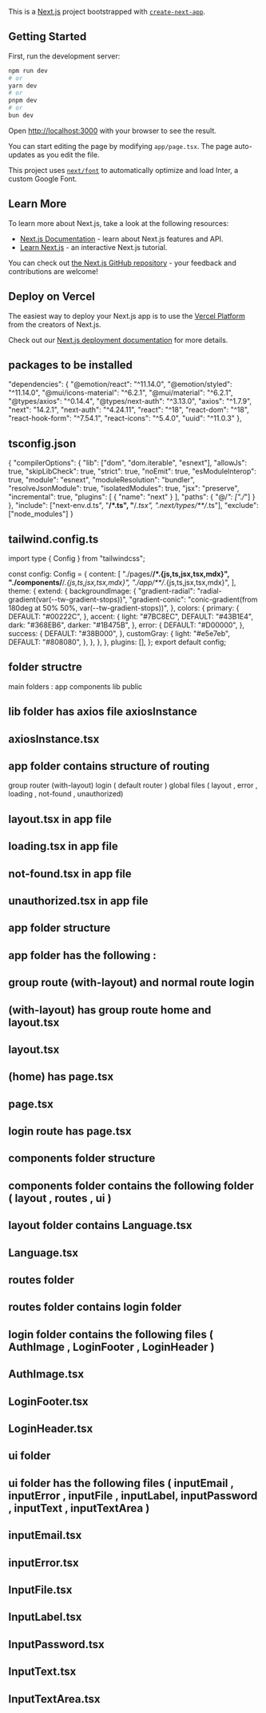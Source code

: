 This is a [Next.js](https://nextjs.org/) project bootstrapped with [`create-next-app`](https://github.com/vercel/next.js/tree/canary/packages/create-next-app).

## Getting Started

First, run the development server:

```bash
npm run dev
# or
yarn dev
# or
pnpm dev
# or
bun dev
```

Open [http://localhost:3000](http://localhost:3000) with your browser to see the result.

You can start editing the page by modifying `app/page.tsx`. The page auto-updates as you edit the file.

This project uses [`next/font`](https://nextjs.org/docs/basic-features/font-optimization) to automatically optimize and load Inter, a custom Google Font.

## Learn More

To learn more about Next.js, take a look at the following resources:

- [Next.js Documentation](https://nextjs.org/docs) - learn about Next.js features and API.
- [Learn Next.js](https://nextjs.org/learn) - an interactive Next.js tutorial.

You can check out [the Next.js GitHub repository](https://github.com/vercel/next.js/) - your feedback and contributions are welcome!

## Deploy on Vercel

The easiest way to deploy your Next.js app is to use the [Vercel Platform](https://vercel.com/new?utm_medium=default-template&filter=next.js&utm_source=create-next-app&utm_campaign=create-next-app-readme) from the creators of Next.js.

Check out our [Next.js deployment documentation](https://nextjs.org/docs/deployment) for more details.

## packages to be installed

"dependencies": {
"@emotion/react": "^11.14.0",
"@emotion/styled": "^11.14.0",
"@mui/icons-material": "^6.2.1",
"@mui/material": "^6.2.1",
"@types/axios": "^0.14.4",
"@types/next-auth": "^3.13.0",
"axios": "^1.7.9",
"next": "14.2.1",
"next-auth": "^4.24.11",
"react": "^18",
"react-dom": "^18",
"react-hook-form": "^7.54.1",
"react-icons": "^5.4.0",
"uuid": "^11.0.3"
},

## tsconfig.json

{
"compilerOptions": {
"lib": ["dom", "dom.iterable", "esnext"],
"allowJs": true,
"skipLibCheck": true,
"strict": true,
"noEmit": true,
"esModuleInterop": true,
"module": "esnext",
"moduleResolution": "bundler",
"resolveJsonModule": true,
"isolatedModules": true,
"jsx": "preserve",
"incremental": true,
"plugins": [
{
"name": "next"
}
],
"paths": {
"@/_": ["./_"]
}
},
"include": ["next-env.d.ts", "**/*.ts", "**/*.tsx", ".next/types/**/*.ts"],
"exclude": ["node_modules"]
}

## tailwind.config.ts

import type { Config } from "tailwindcss";

const config: Config = {
content: [
"./pages/**/*.{js,ts,jsx,tsx,mdx}",
"./components/**/*.{js,ts,jsx,tsx,mdx}",
"./app/**/*.{js,ts,jsx,tsx,mdx}",
],
theme: {
extend: {
backgroundImage: {
"gradient-radial": "radial-gradient(var(--tw-gradient-stops))",
"gradient-conic":
"conic-gradient(from 180deg at 50% 50%, var(--tw-gradient-stops))",
},
colors: {
primary: {
DEFAULT: "#00222C",
},
accent: {
light: "#7BC8EC",
DEFAULT: "#43B1E4",
dark: "#368EB6",
darker: "#1B475B",
},
error: {
DEFAULT: "#D00000",
},
success: {
DEFAULT: "#38B000",
},
customGray: {
light: "#e5e7eb",
DEFAULT: "#808080",
},
},
},
},
plugins: [],
};
export default config;

## folder structre

main folders :
app
components
lib
public

## lib folder has axios file axiosInstance

## axiosInstance.tsx

<!--
import axios from "axios";
import { cookies } from "next/headers";

const axiosInstance = axios.create({
  baseURL: process.env.NEXT_PUBLIC_API_BASE_URL,
  timeout: 10000,
  headers: {
    "Content-Type": "application/json",
    Accept: "application/json",
  },
});

axiosInstance.interceptors.request.use(
  (config) => {
    config.headers = config.headers || {};

    // Add Authorization header
    let token;
    if (typeof window === "undefined") {
      // SSR: Use Next.js cookies()
      token = cookies().get("token")?.value;
    } else {
      // CSR: Cookies are automatically attached by the browser
      // If you need to access a token stored in a non-HttpOnly cookie manually:
      token = document.cookie
        .split("; ")
        .find((row) => row.startsWith("token="))
        ?.split("=")[1];
    }

    if (token) {
      config.headers["Authorization"] = `Bearer ${token}`;
    }

    // Check if the request is for multipart/form-data
    if (config.data instanceof FormData) {
      config.headers["Content-Type"] = "multipart/form-data";
    }

    return config;
  },
  (error) => {
    throw error;
  }
);

axiosInstance.interceptors.response.use(
  (response) => response,
  (error) => {
    throw error;
  }
);

export default axiosInstance; -->

## app folder contains structure of routing

group router (with-layout)
login ( default router )
global files ( layout , error , loading , not-found , unauthorized)

## layout.tsx in app file

<!-- import type { Metadata } from "next";
import { Bai_Jamjuree } from "next/font/google";
import "./globals.css";

const baiJamjuree = Bai_Jamjuree({
  subsets: ["latin"],
  weight: ["300", "400", "500", "600", "700"],
});

export const metadata: Metadata = {
  title: "I Learna Platform",
  description: "I Learna Platform",
};

interface LayoutProps {
  children: React.ReactNode;
}

export default function RootLayout({ children }: Readonly<LayoutProps>) {
  return (
    <html lang="en">
      <body className={`${baiJamjuree.className}`}>{children}</body>
    </html>
  );
} -->

## loading.tsx in app file

<!-- "use client";
export default function Loading() {
  return (
    <div className="flex flex-col items-center justify-center min-h-screen bg-gray-50">
      <div className="text-center">
        <div className="animate-spin rounded-full h-16 w-16 border-t-4 border-accent-light border-solid mb-6"></div>
        <p className="text-lg text-customGray">Loading, please wait...</p>
      </div>
    </div>
  );
} -->

## not-found.tsx in app file

<!-- "use client";

export default function NotFound() {
  return (
    <div className="flex flex-col items-center justify-center min-h-screen bg-gray-50">
      <div className="text-center">
        <h1 className="text-4xl font-extrabold text-customGray mb-4">404</h1>
        <p className="text-lg text-customGray mb-6">
          Page not found. The page you are looking for does not exist.
        </p>
        <a
          href="/"
          className="bg-blue-500 hover:bg-blue-600 text-white font-semibold py-2 px-4 rounded"
        >
          Go Home
        </a>
      </div>
    </div>
  );
} -->

## unauthorized.tsx in app file

<!-- "use client";

export default function Unauthorized() {
  return (
    <div className="flex flex-col items-center justify-center min-h-screen bg-gray-50">
      <div className="text-center">
        <h1 className="text-4xl font-extrabold text-error mb-4">401</h1>
        <p className="text-lg text-customGray mb-6">
          Unauthorized. You do not have access to this page.
        </p>
        <a
          href="/login"
          className="bg-blue-500 hover:bg-blue-600 text-white font-semibold py-2 px-4 rounded"
        >
          Go to Login
        </a>
      </div>
    </div>
  );
} -->

## app folder structure

## app folder has the following :

## group route (with-layout) and normal route login

## (with-layout) has group route home and layout.tsx

## layout.tsx

<!-- import { ReactNode } from "react";

export default function WithLayout({ children }: { children: ReactNode }) {
  return (
    <div className="flex flex-col min-h-screen">
      <p>main header</p>
      {children}
      <p>main footer</p>
    </div>
  );
} -->

## (home) has page.tsx

## page.tsx

<!-- import Image from "next/image";

export default function Home() {
  return (
    <main>
      <h1>I leanre platform home page</h1>
    </main>
  );
} -->

## login route has page.tsx

<!-- "use client";

import AuthImage from "@/components/routes/login/AuthImage";
import LoginFooter from "@/components/routes/login/LoginFooter";
import LoginHeader from "@/components/routes/login/LoginHeader";
import { useState } from "react";

const LoginPage = () => {
  return (
    <div className="flex space-x-5 p-3 h-screen">
      <div className="w-full px-2 py-3 md:w-[70%] md:mx-auto lg:w-1/2 lg:px-28 lg:py-3 flex flex-col">
        <LoginHeader />
        <h1>Authentication Form</h1>
        <LoginFooter />
      </div>

      <div className="hidden lg:block w-1/2 h-full">
        <AuthImage />
      </div>
    </div>
  );
};

export default LoginPage; -->

## components folder structure

## components folder contains the following folder ( layout , routes , ui )

## layout folder contains Language.tsx

## Language.tsx

<!-- "use client";
import React, { useState } from "react";
import { TbWorld } from "react-icons/tb";
import { Menu, MenuItem, Button } from "@mui/material";

const Language = () => {
  const [anchorEl, setAnchorEl] = useState<null | HTMLElement>(null);
  const [selectedLanguage, setSelectedLanguage] = useState("English (US)");
  const open = Boolean(anchorEl);

  const languages = ["English (US)", "العربية"];

  const handleClick = (event: React.MouseEvent<HTMLButtonElement>) => {
    setAnchorEl(event.currentTarget);
  };

  const handleClose = (language?: string) => {
    if (language) {
      setSelectedLanguage(language);
    }
    setAnchorEl(null);
  };

  return (
    <div>
      {/* Button that opens the dropdown */}
      <button
        onClick={handleClick}
        className="flex items-center space-x-1 text-inherit"
      >
        <TbWorld className="w-5 h-5 shrink-0" />
        <p>{selectedLanguage}</p>
      </button>

      {/* Dropdown Menu */}
      <Menu
        anchorEl={anchorEl}
        open={open}
        onClose={() => handleClose()}
        MenuListProps={{
          "aria-labelledby": "language-selector",
        }}
      >
        {languages.map((language) => (
          <MenuItem
            key={language}
            onClick={() => handleClose(language)}
            selected={language === selectedLanguage}
          >
            {language}
          </MenuItem>
        ))}
      </Menu>
    </div>
  );
};

export default Language; -->

## routes folder

## routes folder contains login folder

## login folder contains the following files ( AuthImage , LoginFooter , LoginHeader )

## AuthImage.tsx

<!-- import Image from "next/image";
import React from "react";

const AuthImage = () => {
  return (
    <div className="h-full w-[90%] m-auto relative rounded-2xl overflow-hidden">
      <Image src="/images/auth-pic.webp" fill alt="login image" />
      <div className="absolute inset-0 bg-black bg-opacity-50"></div>

      <div className="absolute bottom-5 p-5 m-8 text-2xl text-justify font-semibold text-white">
        <p>
          Empowering professionals and learners with a seamless platform to gain
          knowledge, connect with experts, and fuel their career growth!
        </p>
      </div>
    </div>
  );
};

export default AuthImage; -->

## LoginFooter.tsx

<!-- import Link from "next/link";
import React from "react";

const LoginFooter = () => {
  return (
    <div className="flex flex-col sm:flex-row items-center justify-between text-sm mt-auto text-customGray">
      <p>@2025 ilearna, All rights reserved</p>

      <div className="flex space-x-3 items-center">
        <Link href="#">Privacy Policy</Link>
        <span className="text-xl">|</span>
        <Link href="#">Terms of Service</Link>
      </div>
    </div>
  );
};

export default LoginFooter; -->

## LoginHeader.tsx

<!-- import Language from "@/components/layout/Language";
import Image from "next/image";
import React from "react";

const LoginHeader = () => {
  return (
    <div className="flex items-center justify-between">
      <Image
        src="/images/brand/icon-logo.png"
        width={1500}
        height={1500}
        alt="Icon Logo"
        className="w-12 h-12 shrink-0"
      />
      <Language />
    </div>
  );
};

export default LoginHeader; -->

## ui folder

## ui folder has the following files ( inputEmail , inputError , inputFile , inputLabel, inputPassword , inputText , inputTextArea )

## inputEmail.tsx

<!-- "use client";
import { FC } from "react";
import { useFormContext } from "react-hook-form";
import InputLabel from "./InputLabel";
import InputError from "./InputError";

interface IProps {
  name: string;
  label: string;
  placeholder?: string;
  rules?: object;
}

const InputEmail: FC<IProps> = (props) => {
  // Access the form context to register this input and get the values and errors.
  const { register, formState } = useFormContext();
  const error = formState.errors[props.name];

  return (
    <div>
      <InputLabel label={props.label} name={props.name} />

      <input
        id={props.name}
        type="email"
        placeholder={props.placeholder}
        className="w-full text-sm py-2 px-2 pr-8 border rounded-md focus:outline-none focus:ring-1 font-normal border-accent-light"
        {...register(props.name, { ...props.rules })}
      />

      <InputError error={error?.message?.toString()} />
    </div>
  );
};

export default InputEmail; -->

## inputError.tsx

<!-- import React, { FC } from "react";

const InputError: FC<{ error: string | undefined }> = ({ error }) => {
  if (!error) return null;
  return <p className="text-error text-sm mt-1">{error}</p>;
};

export default InputError; -->

## InputFile.tsx

<!-- import { FC, useState } from "react";
import { useFormContext } from "react-hook-form";
import { FiUpload } from "react-icons/fi";
import InputLabel from "./InputLabel";
import InputError from "./InputError";

interface IProps {
  name: string;
  label: string;
  placeholder?: string;
  rules?: object;
}

const InputFile: FC<IProps> = (props) => {
  const { register, formState, setValue } = useFormContext();
  const error = formState.errors[props.name];

  // State to hold the file name
  const [fileName, setFileName] = useState<string | null>(null);

  const handleFileChange = (event: React.ChangeEvent<HTMLInputElement>) => {
    const file = event.target.files?.[0];
    if (file) {
      setFileName(file.name); // Set the file name to the state
      setValue(props.name, file); // Set the file in the React Hook Form state
    } else {
      setFileName(null); // If no file is selected, reset the file name
      setValue(props.name, null); // Remove the file from the React Hook Form state
    }
  };

  return (
    <div>
      <InputLabel label={props.label} name={props.name} />

      <div className="relative border border-accent-light rounded-md p-2 cursor-pointer">
        <input
          type="file"
          accept=".pdf, .doc, .docx, .RTF"
          className="w-full opacity-0 absolute inset-0 cursor-pointer"
          {...register(props.name, { ...props.rules })}
          onChange={handleFileChange}
        />
        <div className="flex items-center justify-center text-accent cursor-pointer">
          <FiUpload className="mr-2" />
          <span>{fileName || "Upload File"}</span>
        </div>
      </div>

      <p className="text-xs mt-1 text-customGray">
        Supported formats include PDF, DOC, DOCX, or RTF (max 20MB).
      </p>

      <InputError error={error?.message?.toString()} />
    </div>
  );
};

export default InputFile; -->

## InputLabel.tsx

<!-- import React, { FC } from "react";

const InputLabel: FC<{ name: string; label: string }> = (props) => {
  return (
    <label
      htmlFor={props.name}
      className="block text-sm font-semibold text-customGray mb-1"
    >
      {props.label}
    </label>
  );
};

export default InputLabel; -->

## InputPassword.tsx

<!--
"use client";
import React, { FC, useState } from "react";
import { useFormContext } from "react-hook-form";
import { FiEye } from "react-icons/fi";
import { LuEyeClosed } from "react-icons/lu";
import InputLabel from "./InputLabel";
import InputError from "./InputError";

interface InputProps {
  name: string;
  label: string;
  placeholder: string;
  rules?: object;
  isNewPassword?: boolean;
  confirmField?: string;
}

const InputPassword: React.FC<InputProps> = (props) => {
  // Access the form context to register this input and get the values and errors.
  const { register, formState, watch } = useFormContext();
  const error = formState.errors[props.name];

  // Get the entered password using the form state.
  const enteredPassword = watch(props.name);

  // Check if this field being used as a confirmation password input
  const passwordToConfirm = watch(props.confirmField || "");
  const isMatchingPasswords =
    passwordToConfirm && passwordToConfirm === enteredPassword;

  // State to toggle showing or hiding the password plain text.
  const [isPlainText, setIsPlainText] = useState(false);

  return (
    <div>
      <InputLabel label={props.label} name={props.name} />

      <div className="relative">
        <input
          id={props.name}
          type={isPlainText ? "text" : "password"}
          placeholder={props.placeholder}
          className="w-full py-2 px-2 text-sm font-normal pr-8 border rounded-md focus:outline-none border-accent-light focus:ring-blue-500"
          {...register(props.name, { ...props.rules })}
        />

        <TogglePass
          isPlainText={isPlainText}
          onClick={() => setIsPlainText((prev) => !prev)}
        />
      </div>

      <InputError error={error?.message?.toString()} />

      {/* Password Rules */}
      {props.isNewPassword && <PasswordRules password={enteredPassword} />}

      {/* Confirm Password Validation */}
      {props.confirmField && <ConfirmRules isConfirmed={isMatchingPasswords} />}
    </div>
  );
};

const TogglePass: FC<{ onClick: () => void; isPlainText: boolean }> = (
  props
) => {
  return (
    <button
      type="button"
      onClick={props.onClick}
      className="absolute right-2 top-1/2 transform -translate-y-1/2 text-customGray"
    >
      {props.isPlainText ? <LuEyeClosed /> : <FiEye />}
    </button>
  );
};

const PasswordRules: React.FC<{ password: string }> = ({ password }) => {
  const rules = [
    { text: "Minimum 8 characters", isValid: password?.length >= 8 },
    {
      text: "At least one uppercase letter (A-Z)",
      isValid: /[A-Z]/.test(password),
    },
    { text: "Contains a number or symbol", isValid: /[\d\W]/.test(password) },
  ];

  return (
    <ul className="text-customGray text-sm mt-1 space-y-1">
      {rules.map((rule, index) => (
        <li
          key={index}
          className={`font-normal ${rule.isValid ? "text-success" : ""}`}
        >
          ✓ {rule.text}
        </li>
      ))}
    </ul>
  );
};

const ConfirmRules: FC<{ isConfirmed: boolean }> = (props) => {
  return (
    <p
      className={`font-normal text-sm mt-1 text-customGray ${
        props.isConfirmed ? "text-success" : ""
      }`}
    >
      ✓ Passwords match
    </p>
  );
};

export default InputPassword; -->

## InputText.tsx

<!-- "use client";
import { FC } from "react";
import { useFormContext } from "react-hook-form";
import InputLabel from "./InputLabel";
import InputError from "./InputError";

interface IProps {
  name: string;
  label: string;
  placeholder?: string;
  rules?: object;
}

const InputText: FC<IProps> = (props) => {
  // Access the form context to register this input and get the values and errors.
  const { register, formState } = useFormContext();
  const error = formState.errors[props.name];

  return (
    <div>
      <InputLabel label={props.label} name={props.name} />

      <input
        id={props.name}
        type="text"
        placeholder={props.placeholder}
        className="w-full text-sm py-2 px-2 pr-8 border rounded-md focus:outline-none focus:ring-1 font-normal border-accent-light"
        {...register(props.name, { ...props.rules })}
      />

      <InputError error={error?.message?.toString()} />
    </div>
  );
};

export default InputText; -->

## InputTextArea.tsx

<!--
"use client";
import { FC } from "react";
import { useFormContext } from "react-hook-form";
import InputLabel from "./InputLabel";
import InputError from "./InputError";

interface IProps {
  name: string;
  placeholder?: string;
  rules?: object;
}

const InputTextArea: FC<IProps> = (props) => {
  // Access the form context to register this input and get the values and errors.
  const { register, formState } = useFormContext();
  const error = formState.errors[props.name];

  return (
    <div>
      <textarea
        id={props.name}
        placeholder={props.placeholder}
        rows={4}
        className="w-full text-sm py-2 px-2 pr-8 border rounded-md focus:outline-none focus:ring-1 font-normal border-accent-light"
        {...register(props.name, { ...props.rules })}
      />

      <InputError error={error?.message?.toString()} />
    </div>
  );
};

export default InputTextArea; -->

